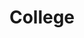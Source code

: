 ---
dg-publish: true
start-date: 2013-08-26
end-date: 2016-12-13
title: College
date-limit: year
importance: 30
---